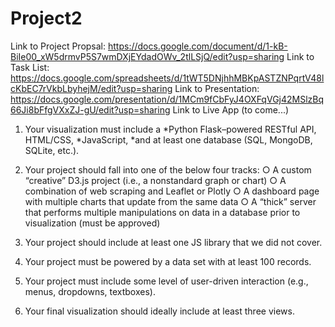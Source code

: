 # Project2

Link to Project Propsal: https://docs.google.com/document/d/1-kB-BiIe00_xW5drmvP5S7wmDXjEYdadOWv_2tlLSjQ/edit?usp=sharing
Link to Task List: https://docs.google.com/spreadsheets/d/1tWT5DNjhhMBKpASTZNPqrtV48lcKbEC7rVkbLbyhejM/edit?usp=sharing
Link to Presentation: https://docs.google.com/presentation/d/1MCm9fCbFyJ4OXFqVGj42MSlzBq66Ji8bFfgVXxZJ-gU/edit?usp=sharing
Link to Live App (to come...)

1. Your visualization must include a
      *Python Flask–powered RESTful API, HTML/CSS,
      *JavaScript, 
      *and at least one database (SQL, MongoDB, SQLite, etc.).
      
2. Your project should fall into one of the below four tracks:
      ○ A custom “creative” D3.js project (i.e., a nonstandard graph or chart)
      ○ A combination of web scraping and Leaflet or Plotly
      ○ A dashboard page with multiple charts that update from the same data
      ○ A “thick” server that performs multiple manipulations on data in a database prior to visualization (must be approved)
      
3. Your project should include at least one JS library that we did not cover.

4. Your project must be powered by a data set with at least 100 records.

5. Your project must include some level of user-driven interaction (e.g., menus,
dropdowns, textboxes).

6. Your final visualization should ideally include at least three views.

